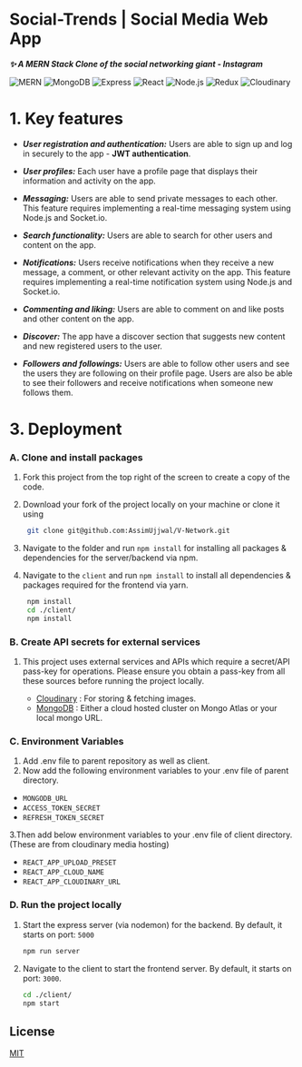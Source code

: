 <!-- 
## Instagram Id: https://www.instagram.com/its_king_ashish12345/
### Server runs on http://localhost:5000 and client on http://localhost:3000  -->

# Social-Trends | Social Media Web App

**_✨ A MERN Stack Clone of the social networking giant - Instagram_**


![MERN](https://img.shields.io/badge/MERN-Stack-teal)
![MongoDB](https://img.shields.io/badge/MongoDB-database-green)
![Express](https://img.shields.io/badge/Express-server-orange)
![React](https://img.shields.io/badge/React-front--end-blue)
![Node.js](https://img.shields.io/badge/Node.js-back--end-yellow)
![Redux](https://img.shields.io/badge/Redux-state--management-red)
![Cloudinary](https://img.shields.io/badge/Cloudinary-image--video--service-blue)


# 1. Key features

- ***User registration and authentication:*** Users are able to sign up and log in securely to the app - **JWT authentication**.

- ***User profiles:*** Each user have a profile page that displays their information and activity on the app.

- ***Messaging:*** Users are able to send private messages to each other. This feature requires implementing a real-time messaging system using Node.js and Socket.io.

- ***Search functionality:*** Users are able to search for other users and content on the app.

- ***Notifications:*** Users receive notifications when they receive a new message, a comment, or other relevant activity on the app. This feature requires implementing a real-time notification system using Node.js and Socket.io.

- ***Commenting and liking:*** Users are able to comment on and like posts and other content on the app.

- ***Discover:*** The app have a discover section that suggests new content and new registered users to the user.

- ***Followers and followings:*** Users are able to follow other users and see the users they are following on their profile page. Users are also be able to see their followers and receive notifications when someone new follows them. 
<!-- # 2. Demo -->


<!-- ![Screenshot (41)](https://user-images.githubusercontent.com/84794183/224631527-18933625-0bae-4d2f-b59b-1c91960e8561.png)  |  ![Screenshot (42)](https://user-images.githubusercontent.com/84794183/224631584-f1ef1555-9612-437d-b56e-b50c12040fb6.png)
:-------------------------:|:-------------------------:
![Screenshot (48)](https://user-images.githubusercontent.com/84794183/224631651-ece4c0da-d637-4c2c-87c9-86c218f29287.png)  |  ![Screenshot (46)](https://user-images.githubusercontent.com/84794183/224631679-0801e7a7-e071-4f0a-80e6-edda58eabac3.png)
![Screenshot (49)](https://user-images.githubusercontent.com/84794183/224631786-6d243698-295a-45ca-9917-e3f07b414b9b.png)  |  ![Screenshot (52)](https://user-images.githubusercontent.com/84794183/224631823-03bc0e50-5ae5-4108-9922-154fd36555c3.png)
![Screenshot (50)](https://user-images.githubusercontent.com/84794183/224631867-dd5943d3-32f1-4d4b-946f-acdbfee33911.png)  |  ![Screenshot (54)](https://user-images.githubusercontent.com/84794183/224631918-d671dc14-3882-49f1-82ab-84fb85231cbb.png)
![Screenshot (56)](https://user-images.githubusercontent.com/84794183/224631969-d6aadf8c-5288-4474-b88f-3f61c7adae66.png)  |  ![Screenshot (58)](https://user-images.githubusercontent.com/84794183/224632002-391ba81a-4465-46be-815a-215e30b7ee0b.png)
![Screenshot (61)](https://user-images.githubusercontent.com/84794183/224632046-82afc366-004e-4d71-af27-9b63aedb79a3.png)  |  ![Screenshot (64)](https://user-images.githubusercontent.com/84794183/224632074-8f8cc2b0-1324-4fbe-9efa-d76b52756a0a.png) -->


# 3. Deployment

### A. Clone and install packages

1. Fork this project from the top right of the screen to create a copy of the code.
2. Download your fork of the project locally on your machine or clone it using

   ```bash
    git clone git@github.com:AssimUjjwal/V-Network.git
   ```

3. Navigate to the folder and run `npm install` for installing all packages & dependencies for the server/backend via npm.
4. Navigate to the `client` and run `npm install` to install all dependencies & packages required for the frontend via yarn.

   ```bash
    npm install
    cd ./client/
    npm install
   ```

### B. Create API secrets for external services

1. This project uses external services and APIs which require a secret/API pass-key for operations. Please ensure you obtain a pass-key from all these sources before running the project locally.

   - [Cloudinary](https://cloudinary.com/users/register/free) : For storing & fetching images.
   - [MongoDB](https://www.mongodb.com/cloud/atlas) : Either a cloud hosted cluster on Mongo Atlas or your local mongo URL.

### C. Environment Variables

1. Add .env file to parent repository as well as client.
2. Now add the following environment variables to your .env file of parent directory.

- `MONGODB_URL`
- `ACCESS_TOKEN_SECRET`
- `REFRESH_TOKEN_SECRET`

3.Then add below environment variables to your .env file of client directory. (These are from cloudinary media hosting)

- `REACT_APP_UPLOAD_PRESET`
- `REACT_APP_CLOUD_NAME`
- `REACT_APP_CLOUDINARY_URL`


### D. Run the project locally

1. Start the express server (via nodemon) for the backend. By default, it starts on port: `5000`
   ```bash
   npm run server
   ```
2. Navigate to the client to start the frontend server. By default, it starts on port: `3000`.

   ```bash
   cd ./client/
   npm start
   ```


## License

[MIT](https://choosealicense.com/licenses/mit/)